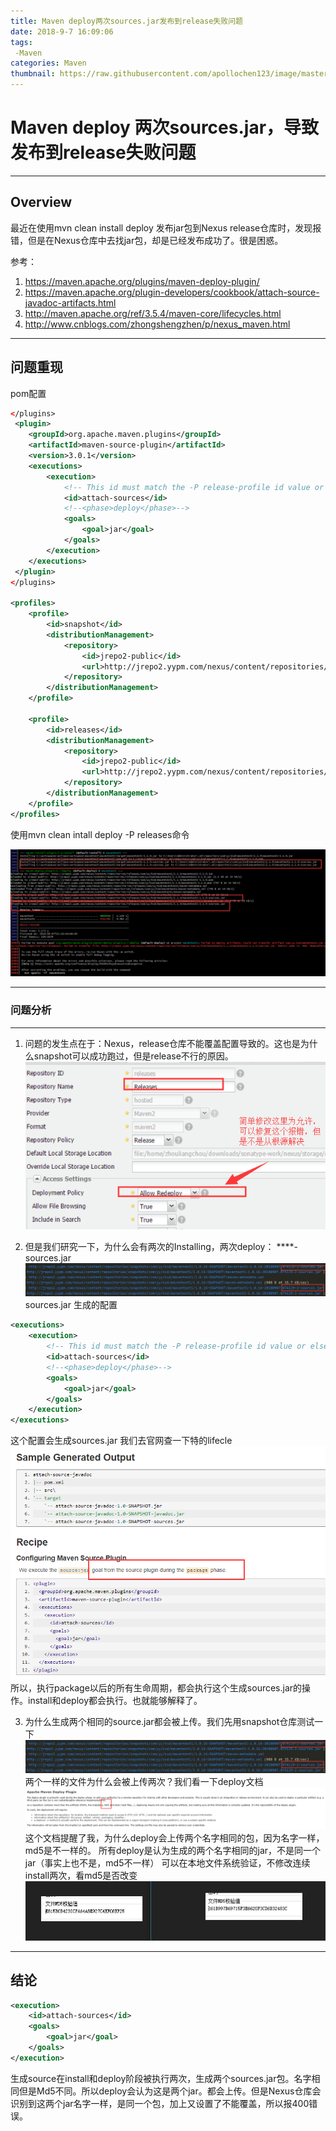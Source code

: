 ```yaml
---
title: Maven deploy两次sources.jar发布到release失败问题
date: 2018-9-7 16:09:06
tags:
 -Maven
categories: Maven
thumbnail: https://raw.githubusercontent.com/apollochen123/image/master/%E9%BB%98%E8%AE%A42.jpg
---
```


# Maven deploy 两次sources.jar，导致发布到release失败问题
-----------
## Overview
最近在使用mvn clean install deploy 发布jar包到Nexus release仓库时，发现报错，但是在Nexus仓库中去找jar包，却是已经发布成功了。很是困惑。

参考：
1. https://maven.apache.org/plugins/maven-deploy-plugin/
2. https://maven.apache.org/plugin-developers/cookbook/attach-source-javadoc-artifacts.html
3. http://maven.apache.org/ref/3.5.4/maven-core/lifecycles.html
4. http://www.cnblogs.com/zhongshengzhen/p/nexus_maven.html

----------

## 问题重现
pom配置
```xml
</plugins>
 <plugin>
    <groupId>org.apache.maven.plugins</groupId>
    <artifactId>maven-source-plugin</artifactId>
    <version>3.0.1</version>
    <executions>
        <execution>
            <!-- This id must match the -P release-profile id value or else sources will be "uploaded" twice, which causes Nexus to fail -->
            <id>attach-sources</id>
            <!--<phase>deploy</phase>-->
            <goals>
                <goal>jar</goal>
            </goals>
        </execution>
    </executions>
 </plugin>
</plugins>

<profiles>
    <profile>
        <id>snapshot</id>
        <distributionManagement>
            <repository>
                <id>jrepo2-public</id>
                <url>http://jrepo2.yypm.com/nexus/content/repositories/snapshots</url>
            </repository>
        </distributionManagement>
    </profile>

    <profile>
        <id>releases</id>
        <distributionManagement>
            <repository>
                <id>jrepo2-public</id>
                <url>http://jrepo2.yypm.com/nexus/content/repositories/releases</url>
            </repository>
        </distributionManagement>
    </profile>
</profiles>
```
使用mvn clean intall deploy -P releases命令

![问题重现](https://raw.githubusercontent.com/apollochen123/image/master/mvn%E4%B8%A4%E6%AC%A1deploy%E7%9B%B8%E5%90%8Cjar%E6%8A%A5%E9%94%99/%E9%97%AE%E9%A2%98%E9%87%8D%E7%8E%B0.jpg)

-----------

### 问题分析
-------
1. 问题的发生点在于：Nexus，release仓库不能覆盖配置导致的。这也是为什么snapshot可以成功跑过，但是release不行的原因。
![不能覆盖](https://raw.githubusercontent.com/apollochen123/image/master/mvn%E4%B8%A4%E6%AC%A1deploy%E7%9B%B8%E5%90%8Cjar%E6%8A%A5%E9%94%99/%E4%BB%93%E5%BA%93%E4%B8%8D%E8%83%BD%E8%A6%86%E7%9B%96.jpg)


2. 但是我们研究一下，为什么会有两次的Installing，两次deploy： ****-sources.jar
![两次sources.jar](https://raw.githubusercontent.com/apollochen123/image/master/mvn%E4%B8%A4%E6%AC%A1deploy%E7%9B%B8%E5%90%8Cjar%E6%8A%A5%E9%94%99/%E4%B8%A4%E6%AC%A1sourcesjar.jpg)
sources.jar 生成的配置
```xml
<executions>
    <execution>
        <!-- This id must match the -P release-profile id value or else sources will be "uploaded" twice, which causes Nexus to fail -->
        <id>attach-sources</id>
        <!--<phase>deploy</phase>-->
        <goals>
            <goal>jar</goal>
        </goals>
    </execution>
</executions>
```
这个配置会生成sources.jar
我们去官网查一下特的lifecle
![source生命周期](https://raw.githubusercontent.com/apollochen123/image/master/mvn%E4%B8%A4%E6%AC%A1deploy%E7%9B%B8%E5%90%8Cjar%E6%8A%A5%E9%94%99/sources-lifecle.png)
所以，执行package以后的所有生命周期，都会执行这个生成sources.jar的操作。install和deploy都会执行。也就能够解释了。

3. 为什么生成两个相同的source.jar都会被上传。我们先用snapshot仓库测试一下
![两次sources.jar](https://raw.githubusercontent.com/apollochen123/image/master/mvn%E4%B8%A4%E6%AC%A1deploy%E7%9B%B8%E5%90%8Cjar%E6%8A%A5%E9%94%99/%E4%B8%A4%E6%AC%A1sourcesjar.jpg)
两个一样的文件为什么会被上传两次？我们看一下deploy文档
![deploy文档](https://raw.githubusercontent.com/apollochen123/image/master/mvn%E4%B8%A4%E6%AC%A1deploy%E7%9B%B8%E5%90%8Cjar%E6%8A%A5%E9%94%99/%E6%A0%A1%E9%AA%8Cmd5.png)
这个文档提醒了我，为什么deploy会上传两个名字相同的包，因为名字一样，md5是不一样的。
所有deploy是认为生成的两个名字相同的jar，不是同一个jar（事实上也不是，md5不一样）
可以在本地文件系统验证，不修改连续install两次，看md5是否改变
![两次md5](https://raw.githubusercontent.com/apollochen123/image/master/mvn%E4%B8%A4%E6%AC%A1deploy%E7%9B%B8%E5%90%8Cjar%E6%8A%A5%E9%94%99/%E4%B8%A4%E6%AC%A1%E4%B8%8D%E5%90%8Cmd5.jpg)

--------------

## 结论
```xml
<execution>
    <id>attach-sources</id>
    <goals>
        <goal>jar</goal>
    </goals>
</execution>
```
生成source在install和deploy阶段被执行两次，生成两个sources.jar包。名字相同但是Md5不同。所以deploy会认为这是两个jar。都会上传。但是Nexus仓库会识别到这两个jar名字一样，是同一个包，加上又设置了不能覆盖，所以报400错误。

